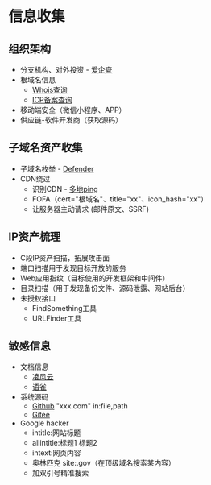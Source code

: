 # 信息收集
## 组织架构
- 分支机构、对外投资 - [爱企查](https://aiqicha.baidu.com/) 
- 根域名信息 
  - [Whois查询](https://www.861.cn/Domain/whois.aspx)
  - [ICP备案查询](https://beian.miit.gov.cn/#/Integrated/recordQuery)
- 移动端安全（微信小程序、APP）
- 供应链-软件开发商（获取源码）

## 子域名资产收集
- 子域名枚举 - [Defender](https://ti.defender.microsoft.com/search/data/subdomains?query=wgpsec.org)
- CDN绕过
  - 识别CDN - [多地ping](https://www.itdog.cn/ping/)
  - FOFA（cert="根域名"、title="xx"、icon_hash="xx"）
  - 让服务器主动请求 (邮件原文、SSRF)
  
## IP资产梳理
- C段IP资产扫描，拓展攻击面
- 端口扫描用于发现目标开放的服务
- Web应用指纹（目标使用的开发框架和中间件）
- 目录扫描（用于发现备份文件、源码泄露、网站后台）
- 未授权接口
  - FindSomething工具
  - URLFinder工具
## 敏感信息
- 文档信息
  - [凌风云](https://www.lingfengyun.com/)
  - [语雀](https://www.yuque.com/search?tab=public&q=boe)
- 系统源码
  - [Github](https://github.com/) "xxx.com" in:file,path
  - [Gitee](https://search.gitee.com/?type=code&q=passwd)
- Google hacker
  - intitle:网站标题
  - allintitle:标题1 标题2
  - intext:网页内容
  - 奥林匹克 site:.gov（在顶级域名搜索某内容）
  - 加双引号精准搜索